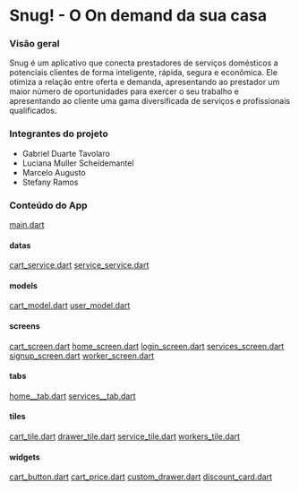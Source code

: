 # Snug! - O On demand da sua casa

### Visão geral
Snug é um aplicativo que conecta prestadores de serviços domésticos a potenciais clientes de forma inteligente, rápida, segura e econômica. Ele otimiza a relação entre oferta e demanda, apresentando ao prestador um maior número de oportunidades para exercer o seu trabalho e apresentando ao cliente uma gama diversificada de serviços e profissionais qualificados.

### Integrantes do projeto
- Gabriel Duarte Tavolaro
- Luciana Muller Scheidemantel
- Marcelo Augusto
- Stefany Ramos

### Conteúdo do App
[main.dart](lib/main.dart)
#### datas
[cart_service.dart](lib/datas/cart_service.dart)
[service_service.dart](lib/datas/service_service.dart)
#### models
[cart_model.dart](lib/models/cart_model.dart)
[user_model.dart](lib/models/user_model.dart)
#### screens
[cart_screen.dart](lib/screens/cart_screen.dart)
[home_screen.dart](lib/screens/home_screen.dart)
[login_screen.dart](lib/screens/login_screen.dart)
[services_screen.dart](lib/screens/services_screen.dart)
[signup_screen.dart](lib/screens/signup_screen.dart)
[worker_screen.dart](lib/screens/worker_screen.dart)
#### tabs
[home__tab.dart](lib/tabs/home__tab.dart)
[services__tab.dart](lib/tabs/services__tab.dart)
#### tiles
[cart_tile.dart](lib/tiles/cart_tile.dart)
[drawer_tile.dart](lib/tiles/drawer_tile.dart)
[service_tile.dart](lib/tiles/service_tile.dart)
[workers_tile.dart](lib/tiles/workers_tile.dart)
#### widgets
[cart_button.dart](lib/widgets/cart_button.dart)
[cart_price.dart](lib/widgets/cart_price.dart)
[custom_drawer.dart](lib/widgets/custom_drawer.dart)
[discount_card.dart](lib/widgets/discount_card.dart)

